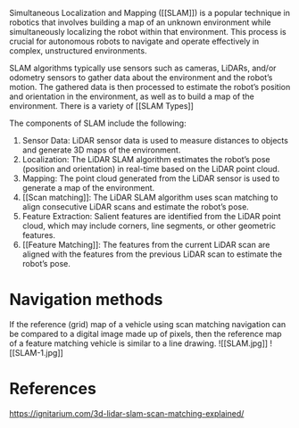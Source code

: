 Simultaneous Localization and Mapping ([[SLAM]]) is a popular technique in robotics that involves building a map of an unknown environment while simultaneously localizing the robot within that environment. This process is crucial for autonomous robots to navigate and operate effectively in complex, unstructured environments. 

SLAM algorithms typically use sensors such as cameras, LiDARs, and/or odometry sensors to gather data about the environment and the robot’s motion. The gathered data is then processed to estimate the robot’s position and orientation in the environment, as well as to build a map of the environment. There is a variety of [[SLAM Types]]

The components of SLAM include the following: 

1. Sensor Data: LiDAR sensor data is used to measure distances to objects and generate 3D maps of the environment. 
2. Localization: The LiDAR SLAM algorithm estimates the robot’s pose (position and orientation) in real-time based on the LiDAR point cloud. 
3. Mapping: The point cloud generated from the LiDAR sensor is used to generate a map of the environment. 
4. [[Scan matching]]: The LiDAR SLAM algorithm uses scan matching to align consecutive LiDAR scans and estimate the robot’s pose. 
5. Feature Extraction: Salient features are identified from the LiDAR point cloud, which may include corners, line segments, or other geometric features. 
6. [[Feature Matching]]: The features from the current LiDAR scan are aligned with the features from the previous LiDAR scan to estimate the robot’s pose. 
# Navigation methods
If the reference (grid) map of a vehicle using scan matching navigation can be compared to a digital image made up of pixels, then the reference map of a feature matching vehicle is similar to a line drawing.
![[SLAM.jpg]]
![[SLAM-1.jpg]]
# References
https://ignitarium.com/3d-lidar-slam-scan-matching-explained/